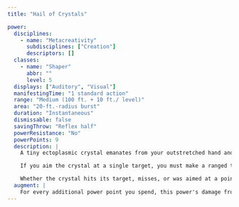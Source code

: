 ```yaml
---
title: "Hail of Crystals"

power:
  disciplines:
    - name: "Metacreativity"
      subdisciplines: ["Creation"]
      descriptors: []
  classes:
    - name: "Shaper"
      abbr: ""
      level: 5
  displays: ["Auditory", "Visual"]
  manifestingTime: "1 standard action"
  range: "Medium (100 ft. + 10 ft./ level)"
  area: "20-ft.-radius burst"
  duration: "Instantaneous"
  dismissable: false
  savingThrow: "Reflex half"
  powerResistance: "No"
  powerPoints: 9
  description: |
    A tiny ectoplasmic crystal emanates from your outstretched hand and rapidly expands to a 2-foot-diameter ball of crystal as it speeds toward the location you designate. You can choose to aim this crystal at a single target or at a specific point in space (a grid intersection).

    If you aim the crystal at a single target, you must make a ranged touch attack to strike the target. Any creature or object struck by the ball of crystal takes 5d4 points of bludgeoning damage.

    Whether the crystal hits its target, misses, or was aimed at a point in space, it explodes upon arrival at the location you designated. Anyone within 20 feet of the explosion takes 9d4 points of slashing damage from the thousands of crystal shards that spray forth.
  augment: |
    For every additional power point you spend, this power's damage from the explosion of the crystal increases by 1d4 points.
---
```

